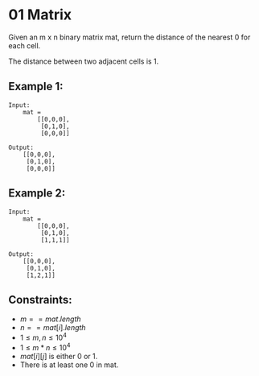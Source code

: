 # 01 Matrix

Given an m x n binary matrix mat, return the distance of the nearest 0 for  
each cell.

The distance between two adjacent cells is 1.

 

## Example 1:

    Input: 
        mat = 
            [[0,0,0],
             [0,1,0],
             [0,0,0]]

    Output: 
        [[0,0,0],
         [0,1,0],
         [0,0,0]]

## Example 2:

    Input: 
        mat = 
            [[0,0,0],
             [0,1,0],
             [1,1,1]]

    Output: 
        [[0,0,0],
         [0,1,0],
         [1,2,1]]

 

## Constraints:

* $m == mat.length$
* $n == mat[i].length$
* $1 \le m, n \le 10^4$
* $1 \le m * n \le 10^4$
* $mat[i][j]$ is either 0 or 1.
* There is at least one 0 in mat.

